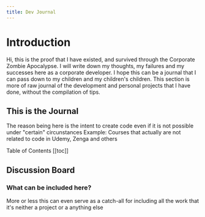 ```yaml
---
title: Dev Journal
---
```


# Introduction

Hi, this is the proof that I have existed, and survived through the Corporate Zombie Apocalypse. I will write down my thoughts, my failures and my successes here as a corporate developer. I hope this can be a journal that I can pass down to my children and my children's children. This section is more of raw journal of the development and personal projects that I have done, without the compilation of tips. 


## This is the Journal

The reason being here is the intent to create code even if it is not possible under "certain" circunstances
Example: Courses that actually are not related to code in Udemy, Zenga and others

Table of Contents
[[toc]]



## Discussion Board

### What can be included here?

More or less this can even serve as a catch-all for including all the work that it's neither a project or a anything else




